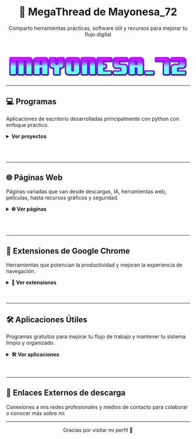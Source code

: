 <h1 align="center">🚀 MegaThread de Mayonesa_72</h1>
<p align="center">Comparto herramientas prácticas, software útil y recursos para mejorar tu flujo digital</p>

<br>

<p align="center">
  <img src="https://github.com/Mayonesa7272/Principal/blob/4e88cd53b4b455868e62b7585c2e703674003102/Source/cooltext471920183441659.png" />
</p>

---


## 💻 Programas  
Aplicaciones de escritorio desarrolladas principalmente con python con enfoque práctico.

<details>
  <summary><strong>Ver proyectos</strong></summary>

  <br>

  
| Sitio | Descripción |
|-------|-------------|
| [CleanRush](https://github.com/Mayonesa7272/CleanRush) | Una herramienta ligera para Windows que elimina archivos temporales y libera espacio en disco de forma rápida y segura. |
| [DropLoad](https://github.com/Mayonesa7272/DropLoad) | Una herramienta que descarga videos y audio desde YouTube en formatos MP4 y MP3, con interfaz moderna. |

</details>

<br><br>


---


## 🌐 Páginas Web  
Páginas variadas que van desde descargas, IA, herramientas web, películas, hasta recursos gráficos y seguridad.

<details>
  <summary><strong>🌐 Ver páginas</strong></summary>

### 📥 Descarga de archivos

| Sitio | Descripción |
|-------|-------------|
| [Idope](https://idope.se/) | Buscador de torrents minimalista y sin publicidad molesta. |
| [Nyaa](https://nyaa.si/) | Especializado en contenido asiático como anime y manga. |
| [Internet Archive](https://archive.org/) | Biblioteca digital con libros, películas, música y software antiguo. |

<br>

### 📹 Descargar Videos

| Sitio | Descripción |
|-------|-------------|
| [x2mate](https://x2mate.com/es/home) | Descarga videos de YouTube en distintos formatos de forma rápida y sencilla. |
| [Cobalt](https://cobalt.tools/) | Plataforma con múltiples herramientas online para descargas y utilidades sociales. |
| [Zeemo](https://zeemo.ai/es/tools/youtube-video-downloader) | Descargador de videos de YouTube con funciones extra como subtítulos automáticos. |
| [sssInstagram](https://sssinstagram.com/es) | Descarga contenido de Instagram como fotos, videos o reels sin necesidad de cuenta. |

<br>

### 🎮 Juegos "de bajo costo" / Ofertas de juegos

| Sitio | Descripción |
|-------|-------------|
| [Gamesfull](https://gamesfull.app/) | Portal para descargar juegos de PC organizados por categorías, de forma accesible. |
| [Steamrip](https://steamrip.com/) | Sitio con versiones de juegos de Steam disponibles "de bajo costo". |
| [Steamunlocked](https://steamunlocked.net/) | Biblioteca de juegos "de bajo costo" listos para descargar y jugar. |
| [Pivigames](https://pivigames.blog/) | Blog con títulos populares para PC enfocados en distribución sencilla y económica. |

| Sitio | Descripción |
|-------|-------------|
| [AllKeyShop](https://www.allkeyshop.com/blog/) | Comparador de precios para juegos digitales en múltiples plataformas y tiendas. |
| [Gamerpower](https://www.gamerpower.com/) | Portal que recopila giveaways, juegos gratis y promociones especiales para gamers. |

<br>

### 💻 Software "de bajo costo"

| Sitio | Descripción |
|-------|-------------|
| [Massgrave](https://github.com/massgravel/Microsoft-Activation-Scripts) | Scripts para activar Windows y Office legalmente. |
| [FileCR](https://filecr.com/) | Repositorio de software premium (edición, diseño, productividad). |
| [DownloadPirate](https://www.downloadpirate.com/) | Programas y utilidades populares disponibles para descarga gratuita. |

<br>

### 🎬 Series y Películas Online

| Sitio | Descripción |
|-------|-------------|
| [Cuevana 3](https://cuevana3cc.co/) | Películas y series en línea con múltiples servidores. |
| [PelisPlus](https://wvw.pelisplus.in/) | Gran catálogo de películas actualizadas, dobladas o subtituladas. |
| [SeriesFlix](https://seriesflix.tel/) | Enfocado en series con buena calidad de streaming. |
| [PelisFlix](https://pelisflix1.lat/) | Plataforma con películas y series por categorías. |

<br>

### 🧠 Inteligencia Artificial (IA)

| Sitio | Descripción |
|-------|-------------|
| [ChatGPT](https://chat.openai.com/) | Chat de IA conversacional para asistencia, generación de texto y más. |
| [DeepSeek](https://www.deepseek.com/) | Buscador basado en IA para encontrar información precisa y relevante. |
| [Qwen AI Chat](https://qwen-ai.com/chat/) | Chat de IA para interacción avanzada y respuestas inteligentes. |
| [Claude AI](https://claude.ai/new) | Plataforma de IA para generar texto, preguntas y respuestas. |
| [Blackbox AI](https://www.blackbox.ai/) | Herramienta IA para análisis y automatización de tareas. |
| [GPTZero](https://gptzero.me/) | Detector de texto generado por IA. |
| [PicLumen](https://www.piclumen.com/) | Generador de imágenes con IA. |
| [RedPanda AI](https://redpandaai.com/tools/ai-image-generator) | Generador de imágenes por IA. |
| [Leonardo AI](https://app.leonardo.ai/) | Generador de imágenes creativas con IA. |
| [Ideogram AI](https://ideogram.ai/t/explore) | Generador de arte IA con tipografía y estilo artístico. |
| [ElevenLabs](https://elevenlabs.io/) | Generador de voz realista con IA. |
| [LuvVoice](https://luvvoice.com/es) | Doblaje y narración con voz IA. |
| [MyMinutes](https://myminutes.ai/) | Resúmenes automáticos generados por IA. |
| [Design.com](https://www.design.com/) | Diseño gráfico asistido por inteligencia artificial. |
| [Gamma](https://gamma.app/) | Plataforma IA para presentaciones, guías y contenido interactivo. |
| [Suno](https://suno.com/about) | IA que crea música original a partir de texto. |

<br>

### 🖼️ Herramientas de edición online

| Sitio | Descripción |
|-------|-------------|
| [BgSub](https://bgsub.com/) | Elimina fondos de imágenes automáticamente usando IA. |
| [ConvertICO](https://convertico.com/es/#google_vignette) | Convierte imágenes PNG en iconos .ICO compatibles con Windows. |
| [Slidesgo](https://slidesgo.com/es/) | Plantillas gratuitas de presentaciones para Google Slides y PowerPoint. |
| [Mayúsculas y minúsculas](https://mayusculasminusculas.com/) | Convierte texto entre mayúsculas, minúsculas, tipo oración y más. |
| [Adobe Podcast](https://podcast.adobe.com/) | Plataforma de edición de voz online con IA para mejorar calidad de audio. |
| [Remove.bg](https://www.remove.bg/es) | Elimina el fondo de imágenes en segundos. Ideal para fotografía y diseño. |
| [Pixabay](https://pixabay.com/es/) | Banco de imágenes, videos y vectores gratuitos de alta calidad. |
| [ImgUpscaler](https://es.imgupscaler.com/) | Aumenta la resolución de imágenes con inteligencia artificial. |

<br>

### 🔒 Seguridad y Privacidad Online

| Sitio | Descripción |
|-------|-------------|
| [Temp Mail](https://temp-mail.org/es/) | Servicio gratuito de correos temporales para proteger tu email real y evitar spam. |
| [How Secure Is My Password](https://www.security.org/how-secure-is-my-password/) | Comprueba la fuerza de tu contraseña al instante. |
| [VirusTotal](https://www.virustotal.com/gui/home/upload) | Escanea archivos y URLs para detectar virus y malware. |
| [Gridinsoft Online Scanner](https://es.gridinsoft.com/online-virus-scanner) | Análisis de seguridad rápido en línea. |
| [Metadefender](https://metadefender.com/) | Escáner avanzado de archivos y URLs con múltiples motores. |

<br>

### 🧩 Páginas Variadas

| Sitio | Descripción |
|-------|-------------|
| [Wallpaperflare](https://www.wallpaperflare.com/) | Gran colección de fondos de pantalla en alta resolución para personalizar tu escritorio. |
| [WallpaperCave](https://wallpapercave.com/) | Amplio catálogo de wallpapers organizados por temas y estilos. |
| [Website Planet Webtools](https://www.websiteplanet.com/es/webtools/) | Colección de herramientas web gratuitas para análisis, diseño, SEO y más. |
| [Contador de Palabras](https://www.contadordepalabras.com/) | Herramienta online para contar palabras, caracteres y analizar textos rápidamente. |

</details>

<br><br>




---

## 🧩 Extensiones de Google Chrome  
Herramientas que potencian la productividad y mejoran la experiencia de navegación.

<details>
  <summary><strong>🧩 Ver extensiones</strong></summary>

### 🔐 Seguridad y privacidad

| Extensión | Descripción |
|-----------|-------------|
| [Bitwarden](https://chrome.google.com/webstore/detail/bitwarden-free-password-m/nngceckbapebfimnlniiiahkandclblb) | Gestor de contraseñas gratuito y seguro. |
| [Mailvelope](https://chrome.google.com/webstore/detail/mailvelope/jgeocpdpefagabodindgpfimhfcccddo) | Cifrado PGP directamente en el navegador para correos electrónicos. |
| [Temp Mail (Desechable Email)](https://chromewebstore.google.com/detail/temp-mail-desechable-emai/inojafojbhdpnehkhhfjalgjjobnhomj?hl=es) | Correos temporales para evitar spam y proteger tu privacidad. |
| [Todavía No Me Importan Las Cookies](https://chromewebstore.google.com/detail/todav%C3%ADa-no-me-importan-la/edibdbjcniadpccecjdfdjjppcpchdlm?hl=es) | Gestiona automáticamente los molestos avisos de cookies. |
| [Browser Lock](https://chrome.google.com/webstore/detail/browser-lock/nhpjbfekocmfnfpkeocgdlppndgpbico) | Bloquea el navegador mientras estás ausente. |
| [Privacy Badger](https://chrome.google.com/webstore/detail/privacy-badger/pkehgijcmpdhfbdbbnkijodmdjhbjlgp) | Bloquea rastreadores invisibles que recopilan tus datos. |

### 🚫 Bloqueadores de anuncios

| Extensión | Descripción |
|-----------|-------------|
| [uBlock Origin 🐐](https://chrome.google.com/webstore/detail/ublock-origin/cjpalhdlnbpafiamejdnhcphjbkeiagm) | Bloqueador de anuncios ligero y eficiente que acelera la navegación y reduce distracciones. |
| [AdGuard AdBlocker](https://chrome.google.com/webstore/detail/adguard-adblocker/bgnkhhnnamicmpeenaelnjfhikgbkllg) | Potente bloqueador de anuncios con opciones avanzadas. |
| [Adblocker Ultimate](https://chromewebstore.google.com/detail/adblocker-ultimate/ohahllgiabjaoigichmmfljhkcfikeof?hl=es) | Bloquea todo tipo de anuncios y rastreadores sin condiciones. |
| [AdBlock - Bloqueador de Publicidad](https://chromewebstore.google.com/detail/adblock-bloqueador-de-pub/annjejmdobkjaneeafkbpipgohafpcom?hl=es) | Uno de los bloqueadores más populares para Chrome. |

### 🧰 Extensiones varias

| Extensión | Descripción |
|-----------|-------------|
| [Volume Master](https://chrome.google.com/webstore/detail/volume-master/aoipfcnfkhfapfegfobpefhkkgfgmdid) | Controla el volumen individualmente por pestaña. |
| [Guardar Imagen Como JPG/PNG](https://chromewebstore.google.com/detail/guardar-imagen-como-jpgpn/gabfmnliflodkdafenbcpjdlppllnemd?hl=es) | Guarda imágenes fácilmente en el formato que necesites. |
| [Leeting Notes](https://chrome.google.com/webstore/detail/leeting-notes/ejmghbfhepfkpgpialnhmffnblgfmoha) | Toma notas rápidas y organizadas desde el navegador. |
| [ColorZilla](https://chrome.google.com/webstore/detail/colorzilla/bhlhnicpbhignbdhedgjhgdocnmhomnp) | Selector de color desde páginas web (RGB, HEX). |
| [WhatFont](https://chrome.google.com/webstore/detail/whatfont/dgohaficiegikimhdcnfbdkifeeclkjf) | Identifica fuentes con solo pasar el cursor por el texto. |

</details>
<br><br>


---


## 🛠️ Aplicaciones Útiles  
Programas gratuitos para mejorar tu flujo de trabajo y mantener tu sistema limpio y organizado.

<details>
  <summary><strong>🛠️ Ver aplicaciones</strong></summary>

### 🧹 Limpieza y mantenimiento

| Aplicación | Descripción |
|------------|-------------|
| [BCUninstaller](https://www.bcuninstaller.com/) | Desinstalador avanzado que elimina múltiples programas a la vez, incluyendo restos ocultos. Ideal para limpiezas profundas. |
| [BleachBit](https://www.bleachbit.org/) | Limpia cachés, archivos temporales y basura de tu sistema, liberando espacio y protegiendo la privacidad. |
| [Patch My PC](https://patchmypc.com/home-updater) | Actualiza automáticamente programas instalados en Windows y desinstala los que no usas. |
| [WinDirStat](https://windirstat.net/) | Analiza visualmente el uso de espacio en disco para identificar archivos y carpetas pesadas. |

### 🔍 Productividad y accesos rápidos

| Aplicación | Descripción |
|------------|-------------|
| [QuickLook](https://github.com/QL-Win/QuickLook) | Vista previa instantánea de archivos con solo presionar la barra espaciadora (estilo macOS). |
| [Everything](https://www.voidtools.com/) | Herramienta de búsqueda ultrarrápida para encontrar archivos y carpetas en tu PC. |
| [Upscayl](https://github.com/upscayl/upscayl) | Aplicación de código abierto que utiliza IA para mejorar la resolución y calidad de imágenes sin perder detalles. |
| [Rambox](https://rambox.app/download-windows/) | Plataforma para unificar y gestionar múltiples aplicaciones de mensajería y correo electrónico en una sola ventana. |
| [Thunderbird](https://www.thunderbird.net/download/) | Cliente de correo electrónico gratuito y de código abierto, fácil de configurar y personalizar. |

### ⚙️ Automatización y personalización

| Aplicación | Descripción |
|------------|-------------|
| [AutoHotkey](https://www.autohotkey.com/) | Lenguaje de scripting para automatizar tareas, crear atajos y macros en Windows. |
| [O&O ShutUp10++](https://www.oo-software.com/en/shutup10) | Herramienta portátil para ajustar la privacidad de Windows 10/11 sin necesidad de instalación. |
| [Winaero Tweaker](https://winaero.com/download-winaero-tweaker/) | Aplicación todo en uno para personalizar y ajustar configuraciones ocultas de Windows. |

### 🔐 Seguridad y gestión de contraseñas

| Aplicación | Descripción |
|------------|-------------|
| [Bitwarden](https://bitwarden.com/) | Gestor de contraseñas gratuito, seguro y de código abierto. Disponible para navegador, escritorio y móvil. |
| [KeePassXC](https://keepassxc.org/) | Gestor local de contraseñas, sin conexión, de código abierto y altamente personalizable. |
| [ClamWin Antivirus](https://clamwin.com/) | Antivirus gratuito y de código abierto para Windows, con escaneo bajo demanda y actualizaciones automáticas. |

### 📥 Descargas y torrents

| Aplicación | Descripción |
|------------|-------------|
| [qBittorrent 🐐](https://www.qbittorrent.org/download) | Cliente de torrents open source, sin anuncios y fácil de usar. |

### 🗜️ Compresión y gestión de archivos

| Aplicación | Descripción |
|------------|-------------|
| [Bandizip](https://en.bandisoft.com/bandizip/) | Compresor y descompresor rápido y gratuito compatible con múltiples formatos como ZIP, 7Z, RAR, entre otros. |
| [WinRAR](https://www.win-rar.com/download.html?L=0) | Potente herramienta de compresión y descompresión de archivos RAR y ZIP, entre otros formatos. |

### 🌐 Navegadores Web

| Navegador | Descripción |
|-----------|-------------|
| [Tor Browser 🐐](https://www.torproject.org/) | Navegador para anonimato y evitar censura usando la red Tor. |
| [Librewolf](https://librewolf.net/) | Firefox sin telemetría ni rastreadores, centrado en privacidad. |
| [Mulbat Browser](https://github.com/mulbat/mulbat) | Navegador ligero basado en Chromium, enfocado en privacidad y rapidez. |
| [Mulberry Browser](https://mulberrybrowser.com/) | Navegador ligero y privado basado en Chromium, menos conocido pero eficiente. |
| [Cent Browser](https://www.centbrowser.com/) | Navegador basado en Chromium con funciones avanzadas y mejoras de privacidad. |
| [Brave 🐐](https://brave.com/) | Basado en Chromium, con bloqueador de anuncios integrado y recompensas. |
| [Firefox 🐐](https://www.mozilla.org/firefox/) | Rápido, personalizable y con enfoque fuerte en privacidad. |
| [Opera](https://www.opera.com/) | Navegador popular con VPN integrada y muchas funciones útiles. |
| [Chrome](https://www.google.com/chrome/) | El navegador más usado, basado en Chromium, con gran ecosistema de extensiones. |
| [Microsoft Edge](https://www.microsoft.com/edge) | Navegador oficial de Windows, rápido y bien integrado con el sistema. |

</details>
<br><br>


---

## 🔗 Enlaces Externos de descarga
Conexiones a mis redes profesionales y medios de contacto para colaborar o conocer más sobre mí.

<!--
<details>
  <summary><strong>Ver enlaces</strong></summary>

  - [GitHub](https://github.com/Mayonesa7272)
  - [Correo](mailto:mayonesaa72@gmail.com)
</details>

<br><br>
-->

---
<p align="center">Gracias por visitar mi perfil 🙌</p>

